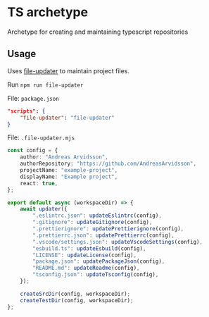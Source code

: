 # TS archetype

Archetype for creating and maintaining typescript repositories

## Usage

Uses [file-updater](https://www.npmjs.com/package/file-updater) to maintain project files.

Run `npm run file-updater`

File: `package.json`

```json
"scripts": {
    "file-updater": "file-updater"
}
```

File: `.file-updater.mjs`

```ts
const config = {
    author: "Andreas Arvidsson",
    authorRepository: "https://github.com/AndreasArvidsson",
    projectName: "example-project",
    displayName: "Example project",
    react: true,
};

export default async (workspaceDir) => {
    await updater({
        ".eslintrc.json": updateEslintrc(config),
        ".gitignore": updateGitignore(config),
        ".prettierignore": updatePrettierignore(config),
        ".prettierrc.json": updatePrettierrc(config),
        ".vscode/settings.json": updateVscodeSettings(config),
        "esbuild.ts": updateEsbuild(config),
        "LICENSE": updateLicense(config),
        "package.json": updatePackageJson(config),
        "README.md": updateReadme(config),
        "tsconfig.json": updateTsconfig(config),
    });

    createSrcDir(config, workspaceDir);
    createTestDir(config, workspaceDir);
};
```
